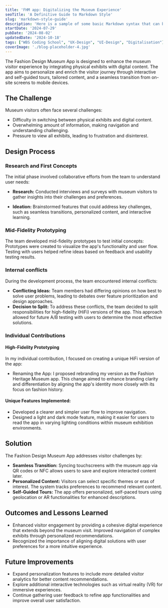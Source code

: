 ```yaml
---
title: 'FHM app: Digitalizing the Museum Experience'
seoTitle: 'A Definitive Guide to Markdown Style'
slug: 'markdown-style-guide'
description: 'Here is a sample of some basic Markdown syntax that can be used when writing Markdown content in Astro.'
startDate: '2024-07-29'
pubDate: '2024-08-02'
updatedDate: '2024-10-18'
tags: ["WBS Coding School", "UX-Design", "UI-Design", "Digitalisation"]
coverImage: './blog-placeholder-4.jpg'
---
```


The Fashion Design Museum App is designed to enhance the museum visitor experience by integrating physical exhibits with digital content. The app aims to personalize and enrich the visitor journey through interactive and self-guided tours, tailored content, and a seamless transition from on-site screens to mobile devices.

## The Challenge

Museum visitors often face several challenges:

- Difficulty in switching between physical exhibits and digital content.
- Overwhelming amount of information, making navigation and understanding challenging.
- Pressure to view all exhibits, leading to frustration and disinterest.

## Design Process

### Research and First Concepts

The initial phase involved collaborative efforts from the team to understand user needs:

- **Research:** Conducted interviews and surveys with museum visitors to gather insights into their challenges and preferences.

- **Ideation:** Brainstormed features that could address key challenges, such as seamless transitions, personalized content, and interactive learning.

### Mid-Fidelity Prototyping

The team developed mid-fidelity prototypes to test initial concepts:
Prototypes were created to visualize the app's functionality and user flow.
Testing with users helped refine ideas based on feedback and usability testing results.

### Internal conflicts

During the development process, the team encountered internal conflicts: 

- **Conflicting Ideas:** Team members had differing opinions on how best to solve user problems, leading to debates over feature prioritization and design approaches.
- **Decision to Split:** To address these conflicts, the team decided to split responsibilities for high-fidelity (HiFi) versions of the app. This approach allowed for future A/B testing with users to determine the most effective solutions.

### Individual Contributions

#### High-Fidelity Prototyping 

In my individual contribution, I focused on creating a unique HiFi version of the app:

- Renaming the App: I proposed rebranding my version as the Fashion Heritage Museum app. This change aimed to enhance branding clarity and differentiation by aligning the app's identity more closely with its focus on fashion history.

#### Unique Features Implemented: 

- Developed a clearer and simpler user flow to improve navigation.
- Designed a light and dark mode feature, making it easier for users to read the app in varying lighting conditions within museum exhibition environments.

## Solution

The Fashion Design Museum App addresses visitor challenges by: 

- **Seamless Transition:** Syncing touchscreens with the museum app via QR codes or NFC allows users to save and explore interacted content later.
- **Personalized Content:** Visitors can select specific themes or eras of interest. The system tracks preferences to recommend relevant content.
- **Self-Guided Tours:** The app offers personalized, self-paced tours using geolocation or AR functionalities for enhanced descriptions.

## Outcomes and Lessons Learned

- Enhanced visitor engagement by providing a cohesive digital experience that extends beyond the museum visit.
Improved navigation of complex exhibits through personalized recommendations.
- Recognized the importance of aligning digital solutions with user preferences for a more intuitive experience.

## Future Improvements

- Expand personalization features to include more detailed visitor analytics for better content recommendations.
- Explore additional interactive technologies such as virtual reality (VR) for immersive experiences.
- Continue gathering user feedback to refine app functionalities and improve overall user satisfaction.